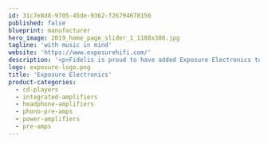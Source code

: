 ```yaml
---
id: 31c7e8d8-9705-45de-9362-f26794678156
published: false
blueprint: manufacturer
hero_image: 2019_home_page_slider_1_1180x380.jpg
tagline: 'with music in mind'
website: 'https://www.exposurehifi.com/'
description: '<p>Fidelis is proud to have added Exposure Electronics to its portfolio of fine audio components. Exposure Electronics products are simple, clean and elegant. Built to last, they offer friendly features and clear controls.</p><p>Exposure caters to true music lovers who appreciate the complex relationship between people, HiFi, and music.&nbsp;&nbsp;Products include Amplifiers: both Integrated and mono block, Preamplifiers, CD Players, DACs, and Phono Preamps. This includes the XM series the 2010S2 series, the 3010S2 series and the 5010 series.</p><p>Exposure Electronics manufactures their complete line of high value, no nonsense audio gear in the United Kingdom, and Fidelis is the US distributor and show room dealer.</p><p>Fidelis Music Systems provides guidance in room acoustics and integration services to tie Amplification and electronics together to achieve audio excellence. Visit our&nbsp;<a href="https://www.fidelisav.com/services/">sound studios</a>&nbsp;in Nashua and hear the difference!</p>'
logo: exposure-logo.png
title: 'Exposure Electronics'
product-categories:
  - cd-players
  - integrated-amplifiers
  - headphone-amplifiers
  - phono-pre-amps
  - power-amplifiers
  - pre-amps
---
```

